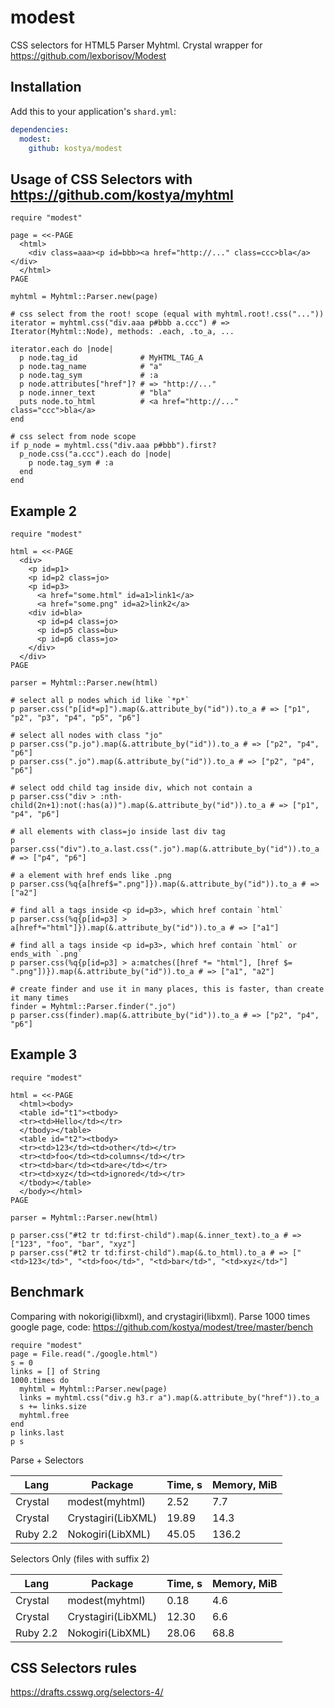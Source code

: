 # modest

CSS selectors for HTML5 Parser Myhtml. Crystal wrapper for https://github.com/lexborisov/Modest

## Installation


Add this to your application's `shard.yml`:

```yaml
dependencies:
  modest:
    github: kostya/modest
```

## Usage of CSS Selectors with https://github.com/kostya/myhtml

```crystal
require "modest"

page = <<-PAGE
  <html>
    <div class=aaa><p id=bbb><a href="http://..." class=ccc>bla</a></div>
  </html>
PAGE

myhtml = Myhtml::Parser.new(page)

# css select from the root! scope (equal with myhtml.root!.css("..."))
iterator = myhtml.css("div.aaa p#bbb a.ccc") # => Iterator(Myhtml::Node), methods: .each, .to_a, ...

iterator.each do |node|
  p node.tag_id              # MyHTML_TAG_A
  p node.tag_name            # "a"
  p node.tag_sym             # :a
  p node.attributes["href"]? # => "http://..."
  p node.inner_text          # "bla"
  puts node.to_html          # <a href="http://..." class="ccc">bla</a>
end

# css select from node scope
if p_node = myhtml.css("div.aaa p#bbb").first?
  p_node.css("a.ccc").each do |node|
    p node.tag_sym # :a
  end
end

```

## Example 2

```crystal
require "modest"

html = <<-PAGE
  <div>
    <p id=p1>
    <p id=p2 class=jo>
    <p id=p3>
      <a href="some.html" id=a1>link1</a>
      <a href="some.png" id=a2>link2</a>
    <div id=bla>
      <p id=p4 class=jo>
      <p id=p5 class=bu>
      <p id=p6 class=jo>
    </div>
  </div>
PAGE

parser = Myhtml::Parser.new(html)

# select all p nodes which id like `*p*`
p parser.css("p[id*=p]").map(&.attribute_by("id")).to_a # => ["p1", "p2", "p3", "p4", "p5", "p6"]

# select all nodes with class "jo"
p parser.css("p.jo").map(&.attribute_by("id")).to_a # => ["p2", "p4", "p6"]
p parser.css(".jo").map(&.attribute_by("id")).to_a # => ["p2", "p4", "p6"]

# select odd child tag inside div, which not contain a
p parser.css("div > :nth-child(2n+1):not(:has(a))").map(&.attribute_by("id")).to_a # => ["p1", "p4", "p6"]

# all elements with class=jo inside last div tag
p parser.css("div").to_a.last.css(".jo").map(&.attribute_by("id")).to_a # => ["p4", "p6"]

# a element with href ends like .png
p parser.css(%q{a[href$=".png"]}).map(&.attribute_by("id")).to_a # => ["a2"]

# find all a tags inside <p id=p3>, which href contain `html`
p parser.css(%q{p[id=p3] > a[href*="html"]}).map(&.attribute_by("id")).to_a # => ["a1"]

# find all a tags inside <p id=p3>, which href contain `html` or ends_with `.png`
p parser.css(%q{p[id=p3] > a:matches([href *= "html"], [href $= ".png"])}).map(&.attribute_by("id")).to_a # => ["a1", "a2"]

# create finder and use it in many places, this is faster, than create it many times
finder = Myhtml::Parser.finder(".jo")
p parser.css(finder).map(&.attribute_by("id")).to_a # => ["p2", "p4", "p6"]
```

## Example 3
```crystal
require "modest"

html = <<-PAGE
  <html><body>
  <table id="t1"><tbody>
  <tr><td>Hello</td></tr>
  </tbody></table>
  <table id="t2"><tbody>
  <tr><td>123</td><td>other</td></tr>
  <tr><td>foo</td><td>columns</td></tr>
  <tr><td>bar</td><td>are</td></tr>
  <tr><td>xyz</td><td>ignored</td></tr>
  </tbody></table>
  </body></html>
PAGE

parser = Myhtml::Parser.new(html)

p parser.css("#t2 tr td:first-child").map(&.inner_text).to_a # => ["123", "foo", "bar", "xyz"]
p parser.css("#t2 tr td:first-child").map(&.to_html).to_a # => ["<td>123</td>", "<td>foo</td>", "<td>bar</td>", "<td>xyz</td>"]
```

## Benchmark

Comparing with nokorigi(libxml), and crystagiri(libxml). Parse 1000 times google page, code: https://github.com/kostya/modest/tree/master/bench

```crystal
require "modest"
page = File.read("./google.html")
s = 0
links = [] of String
1000.times do
  myhtml = Myhtml::Parser.new(page)
  links = myhtml.css("div.g h3.r a").map(&.attribute_by("href")).to_a
  s += links.size
  myhtml.free
end
p links.last
p s
```

Parse + Selectors

| Lang     |  Package           | Time, s | Memory, MiB |
| -------- | ------------------ | ------- | ----------- |
| Crystal  | modest(myhtml)     | 2.52    | 7.7         |
| Crystal  | Crystagiri(LibXML) | 19.89   | 14.3        |
| Ruby 2.2 | Nokogiri(LibXML)   | 45.05   | 136.2       |

Selectors Only (files with suffix 2)

| Lang     |  Package           | Time, s | Memory, MiB |
| -------- | ------------------ | ------- | ----------- |
| Crystal  | modest(myhtml)     | 0.18    | 4.6         |
| Crystal  | Crystagiri(LibXML) | 12.30   | 6.6         |
| Ruby 2.2 | Nokogiri(LibXML)   | 28.06   | 68.8        |


## CSS Selectors rules
https://drafts.csswg.org/selectors-4/
